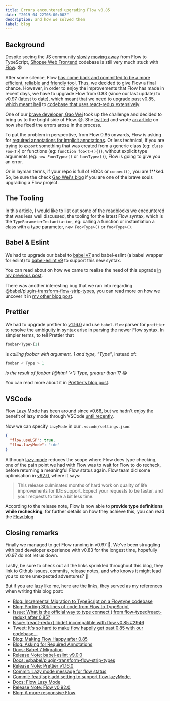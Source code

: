 ```yaml
---
title: Errors encountered upgrading Flow v0.85
date: "2019-04-22T08:00:00Z"
description: and how we solved them
label: blog
---
```


## Background

Despite seeing the JS community [slowly](https://medium.com/entria/incremental-migration-to-typescript-on-a-flowtype-codebase-515f6490d92d) [moving away](https://davidgomes.com/porting-30k-lines-of-code-from-flow-to-typescript/) from Flow to TypeScript, [Shopee Web Frontend](https://careers.shopee.sg/jobs/?region_id=1&dept_id=109&name=web%20frontend&limit=20&offset=0) codebase is still very much stuck with [Flow](https://flow.org/). 😨

After some silence, Flow [has come back and committed to be a more efficient, reliable and friendly tool.](https://medium.com/flow-type/what-the-flow-team-has-been-up-to-54239c62004f) Thus, we decided to give Flow a final chance. However, in order to enjoy the improvements that Flow has made in recent days, we have to upgrade Flow from 0.83 (since our last update) to v0.97 (latest to date), which meant that we need to upgrade past v0.85, [which meant hell](https://github.com/facebook/flow/issues/7493) to [codebase that uses react-redux extensively](https://github.com/flow-typed/flow-typed/issues/2946).

One of our [brave developer, Gao Wei](https://wgao19.cc/) took up the challenge and decided to bring us to the bright side of Flow. 😅. She [twitted](https://twitter.com/wgao19/status/1115969686758248448) and wrote [an article](https://dev.wgao19.cc/2019-04-17__making-flow-happy-after-0.85/) on how she fixed the errors arose in the process.

To put the problem in perspective, from Flow 0.85 onwards, Flow is asking for [required annotations for implicit annotations](https://medium.com/flow-type/asking-for-required-annotations-64d4f9c1edf8). Or less technical, if you are trying to `export` something that was created from a generic class (eg: `class Foo<T>`) or functions (eg: `function foo<T>(){}`), without explicit type arguments (eg: `new Foo<Type>()` or `foo<Type>()`), Flow is going to give you an error.

Or in layman terms, if your repo is full of HOCs or `connect()`, you are f**ked. So, be sure the check [Gao Wei's blog](https://dev.wgao19.cc/2019-04-17__making-flow-happy-after-0.85/) if you are one of the brave souls upgrading a Flow project.

<!-- TODO: count how many lines of code with flow annotation -->

## The Tooling

In this article, I would like to list out some of the  roadblocks we encountered that was less well discussed, the tooling for the latest Flow syntax, which is the `TypeParameterInstantiation`, eg: calling a function or instantiation a class with a type parameter, `new Foo<Type>()` or `foo<Type>()`.

## Babel & Eslint
We had to upgrade our babel to [babel v7](https://babeljs.io/docs/en/v7-migration) and babel-eslint (a babel wrapper for eslint) to [babel-eslint v9](https://github.com/babel/babel-eslint/releases/tag/v9.0.0) to support this new syntax.

You can read about on how we came to realise the need of this upgrade [in my previous post](
https://lihautan.com/eslint-for-flow-explicit-type-argument-syntax/).

There was another interesting bug that we ran into regarding [@babel/plugin-transform-flow-strip-types](https://babeljs.io/docs/en/babel-plugin-transform-flow-strip-types), you can read more on how we uncover it in [my other blog post](/parsing-error-flow-type-parameter-instantiation/).

## Prettier
We had to upgrade prettier to [v1.16.0](https://prettier.io/blog/2019/01/20/1.16.0.html) and use `babel-flow` parser for `prettier` to resolve the ambiguity in syntax arise in parsing the newer Flow syntax. In simpler terms, to tell Prettier that

```js
foobar<Type>(1)
```

is _calling foobar with argument, 1 and type, "Type"_, instead of:

```js
foobar < Type > 1
```

_is the result of foobar {@html '<'} Type, greater than 1?_ 😂

You can read more about it in [Prettier's blog post](https://prettier.io/blog/2019/01/20/1.16.0.html#add-babel-flow-parser-5685-by-ikatyang).

## VSCode

Flow [Lazy Mode](https://github.com/facebook/flow/commit/3c0a2bbd118206a0a73a1a4d18375122c4ae1955) has been around since v0.68, but we hadn't enjoy the benefit of lazy mode through VSCode [until recently](https://github.com/flowtype/flow-for-vscode/commit/9c1440068f8faee95e487fc9f69b5f5ffed64bf1).

Now we can specify `lazyMode` in our `.vscode/settings.json`:

```json
{
  "flow.useLSP": true,
  "flow.lazyMode": "ide"
}
```

Although [lazy mode](https://flow.org/en/docs/lang/lazy-modes/) reduces the scope where Flow does type checking, one of the pain point we had with Flow was to wait for Flow to do recheck, before returning a meaningful Flow status again. Flow team did some optimisation in [v92.0](https://github.com/facebook/flow/releases/tag/v0.92.0), where it says:

> This release culminates months of hard work on quality of life improvements for IDE support.
Expect your requests to be faster, and your requests to take a bit less time.

According to the release note, Flow is now able to **provide type definitions while rechecking**, for further details on how they achieve this, you can read the [Flow blog](https://medium.com/flow-type/a-more-responsive-flow-1a8cb01aec11)

## Closing remarks

Finally we managed to get Flow running in v0.97 🎉. We've been struggling with bad developer experience with v0.83 for the longest time, hopefully v0.97 do not let us down.

Lastly, be sure to check out all the links sprinkled throughout this blog, they link to Github issues, commits, release notes, and who knows it might lead you to some unexpected adventures? 🤷‍

But if you are lazy like me, here are the links, they served as my references when writing this blog post:
- [Blog: Incremental Migration to TypeScript on a Flowtype codebase](https://medium.com/entria/incremental-migration-to-typescript-on-a-flowtype-codebase-515f6490d92d)
- [Blog: Porting 30k lines of code from Flow to TypeScript](https://davidgomes.com/porting-30k-lines-of-code-from-flow-to-typescript)
- [Issue: What is the official way to type connect ( from flow-typed/react-redux) after 0.85?](https://github.com/facebook/flow/issues/7493)
- [Issue: [react-redux] libdef incompatible with flow v0.85 #2946](https://github.com/flow-typed/flow-typed/issues/2946)
- [Tweet: It's so hard to make flow happily get past 0.85 with our codebase...](https://twitter.com/wgao19/status/1115969686758248448)
- [Blog: Making Flow Happy after 0.85](https://dev.wgao19.cc/2019-04-17__making-flow-happy-after-0.85/)
- [Blog: Asking for Required Annotations](https://medium.com/flow-type/asking-for-required-annotations-64d4f9c1edf8)
- [Docs: Babel 7 Migration](https://babeljs.io/docs/en/v7-migration)
- [Release Note: babel-eslint v9.0.0](https://github.com/babel/babel-eslint/releases/tag/v9.0.0)
- [Docs: @babel/plugin-transform-flow-strip-types](https://babeljs.io/docs/en/babel-plugin-transform-flow-strip-types)
- [Release Note: Prettier v1.16.0](https://prettier.io/blog/2019/01/20/1.16.0.html)
- [Commit: Lazy mode message for flow status](https://github.com/facebook/flow/commit/3c0a2bbd118206a0a73a1a4d18375122c4ae1955)
- [Commit: feat(lsp): add setting to support flow lazyMode.](https://github.com/flowtype/flow-for-vscode/commit/9c1440068f8faee95e487fc9f69b5f5ffed64bf1)
- [Docs: Flow Lazy Mode](https://flow.org/en/docs/lang/lazy-modes/)
- [Release Note: Flow v0.92.0](https://github.com/facebook/flow/releases/tag/v0.92.0)
- [Blog: A more responsive Flow](https://medium.com/flow-type/a-more-responsive-flow-1a8cb01aec11)
